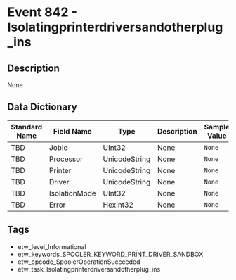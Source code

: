 # Event 842 - Isolatingprinterdriversandotherplug_ins

## Description
None

## Data Dictionary
|Standard Name|Field Name|Type|Description|Sample Value|
|---|---|---|---|---|
|TBD|JobId|UInt32|None|`None`|
|TBD|Processor|UnicodeString|None|`None`|
|TBD|Printer|UnicodeString|None|`None`|
|TBD|Driver|UnicodeString|None|`None`|
|TBD|IsolationMode|UInt32|None|`None`|
|TBD|Error|HexInt32|None|`None`|

## Tags
* etw_level_Informational
* etw_keywords_SPOOLER_KEYWORD_PRINT_DRIVER_SANDBOX
* etw_opcode_SpoolerOperationSucceeded
* etw_task_Isolatingprinterdriversandotherplug_ins